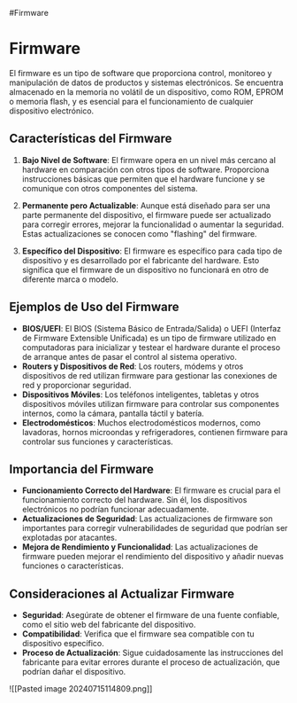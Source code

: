 #Firmware

# Firmware

El firmware es un tipo de software que proporciona control, monitoreo y manipulación de datos de productos y sistemas electrónicos. Se encuentra almacenado en la memoria no volátil de un dispositivo, como ROM, EPROM o memoria flash, y es esencial para el funcionamiento de cualquier dispositivo electrónico.

## Características del Firmware

1. **Bajo Nivel de Software**: El firmware opera en un nivel más cercano al hardware en comparación con otros tipos de software. Proporciona instrucciones básicas que permiten que el hardware funcione y se comunique con otros componentes del sistema.

2. **Permanente pero Actualizable**: Aunque está diseñado para ser una parte permanente del dispositivo, el firmware puede ser actualizado para corregir errores, mejorar la funcionalidad o aumentar la seguridad. Estas actualizaciones se conocen como "flashing" del firmware.

3. **Específico del Dispositivo**: El firmware es específico para cada tipo de dispositivo y es desarrollado por el fabricante del hardware. Esto significa que el firmware de un dispositivo no funcionará en otro de diferente marca o modelo.

## Ejemplos de Uso del Firmware

- **BIOS/UEFI**: El BIOS (Sistema Básico de Entrada/Salida) o UEFI (Interfaz de Firmware Extensible Unificada) es un tipo de firmware utilizado en computadoras para inicializar y testear el hardware durante el proceso de arranque antes de pasar el control al sistema operativo.
- **Routers y Dispositivos de Red**: Los routers, módems y otros dispositivos de red utilizan firmware para gestionar las conexiones de red y proporcionar seguridad.
- **Dispositivos Móviles**: Los teléfonos inteligentes, tabletas y otros dispositivos móviles utilizan firmware para controlar sus componentes internos, como la cámara, pantalla táctil y batería.
- **Electrodomésticos**: Muchos electrodomésticos modernos, como lavadoras, hornos microondas y refrigeradores, contienen firmware para controlar sus funciones y características.

## Importancia del Firmware

- **Funcionamiento Correcto del Hardware**: El firmware es crucial para el funcionamiento correcto del hardware. Sin él, los dispositivos electrónicos no podrían funcionar adecuadamente.
- **Actualizaciones de Seguridad**: Las actualizaciones de firmware son importantes para corregir vulnerabilidades de seguridad que podrían ser explotadas por atacantes.
- **Mejora de Rendimiento y Funcionalidad**: Las actualizaciones de firmware pueden mejorar el rendimiento del dispositivo y añadir nuevas funciones o características.

## Consideraciones al Actualizar Firmware

- **Seguridad**: Asegúrate de obtener el firmware de una fuente confiable, como el sitio web del fabricante del dispositivo.
- **Compatibilidad**: Verifica que el firmware sea compatible con tu dispositivo específico.
- **Proceso de Actualización**: Sigue cuidadosamente las instrucciones del fabricante para evitar errores durante el proceso de actualización, que podrían dañar el dispositivo.

![[Pasted image 20240715114809.png]]
